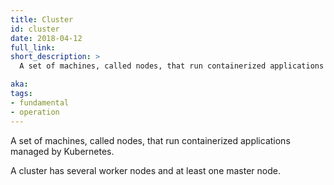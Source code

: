 ```yaml
---
title: Cluster
id: cluster
date: 2018-04-12
full_link:
short_description: >
  A set of machines, called nodes, that run containerized applications managed by Kubernetes.

aka:
tags:
- fundamental
- operation
---
```

 A set of machines, called nodes, that run containerized applications managed by Kubernetes.

<!--more-->

A cluster has several worker nodes and at least one master node.
